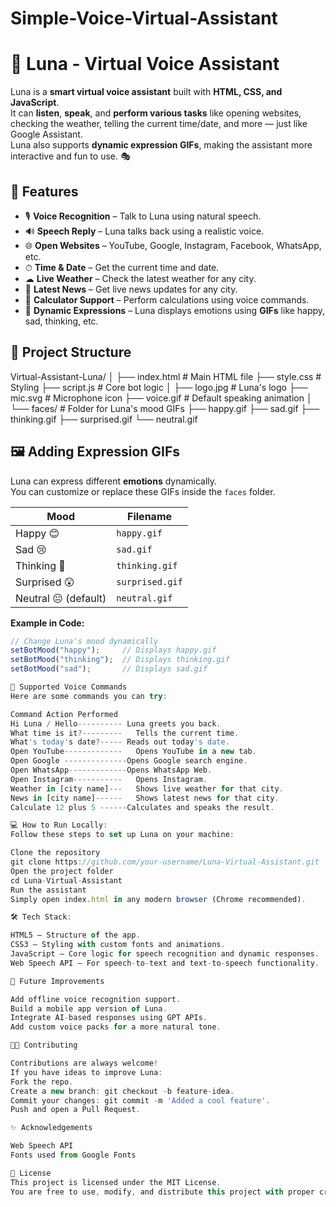 # Simple-Voice-Virtual-Assistant
# 🌙 Luna - Virtual Voice Assistant  

Luna is a **smart virtual voice assistant** built with **HTML, CSS, and JavaScript**.  
It can **listen**, **speak**, and **perform various tasks** like opening websites, checking the weather, telling the current time/date, and more — just like Google Assistant.  
Luna also supports **dynamic expression GIFs**, making the assistant more interactive and fun to use. 🎭


## 🚀 Features
- 🎙 **Voice Recognition** – Talk to Luna using natural speech.
- 🔊 **Speech Reply** – Luna talks back using a realistic voice.
- 🌐 **Open Websites** – YouTube, Google, Instagram, Facebook, WhatsApp, etc.
- ⏱ **Time & Date** – Get the current time and date.
- ☁ **Live Weather** – Check the latest weather for any city.
- 📰 **Latest News** – Get live news updates for any city.
- 🧮 **Calculator Support** – Perform calculations using voice commands.
- 🤖 **Dynamic Expressions** – Luna displays emotions using **GIFs** like happy, sad, thinking, etc.


## 📂 Project Structure
Virtual-Assistant-Luna/
│
├── index.html # Main HTML file
├── style.css # Styling
├── script.js # Core bot logic
│
├── logo.jpg # Luna's logo
├── mic.svg # Microphone icon
├── voice.gif # Default speaking animation
│
└── faces/ # Folder for Luna's mood GIFs
├── happy.gif
├── sad.gif
├── thinking.gif
├── surprised.gif
└── neutral.gif

## 🖼️ Adding Expression GIFs
Luna can express different **emotions** dynamically.  
You can customize or replace these GIFs inside the `faces` folder.

| **Mood**        | **Filename**        |
|------------------|---------------------|
| Happy 😊          | `happy.gif`         |
| Sad 😢            | `sad.gif`           |
| Thinking 🤔       | `thinking.gif`      |
| Surprised 😲      | `surprised.gif`     |
| Neutral 😐 (default) | `neutral.gif`    |

**Example in Code:**
```javascript
// Change Luna's mood dynamically
setBotMood("happy");     // Displays happy.gif
setBotMood("thinking");  // Displays thinking.gif
setBotMood("sad");       // Displays sad.gif

🎤 Supported Voice Commands
Here are some commands you can try:

Command	Action Performed
Hi Luna / Hello---------- Luna greets you back.
What time is it?---------	Tells the current time.
What's today's date?----- Reads out today's date.
Open YouTube-------------	Opens YouTube in a new tab.
Open Google	--------------Opens Google search engine.
Open WhatsApp-------------Opens WhatsApp Web.
Open Instagram-----------	Opens Instagram.
Weather in [city name]---	Shows live weather for that city.
News in [city name]------	Shows latest news for that city.
Calculate 12 plus 5	------Calculates and speaks the result.

💻 How to Run Locally:
Follow these steps to set up Luna on your machine:

Clone the repository
git clone https://github.com/your-username/Luna-Virtual-Assistant.git
Open the project folder
cd Luna-Virtual-Assistant
Run the assistant
Simply open index.html in any modern browser (Chrome recommended).

🛠 Tech Stack:

HTML5 – Structure of the app.
CSS3 – Styling with custom fonts and animations.
JavaScript – Core logic for speech recognition and dynamic responses.
Web Speech API – For speech-to-text and text-to-speech functionality.

🌟 Future Improvements

Add offline voice recognition support.
Build a mobile app version of Luna.
Integrate AI-based responses using GPT APIs.
Add custom voice packs for a more natural tone.

👩‍💻 Contributing

Contributions are always welcome!
If you have ideas to improve Luna:
Fork the repo.
Create a new branch: git checkout -b feature-idea.
Commit your changes: git commit -m 'Added a cool feature'.
Push and open a Pull Request.

✨ Acknowledgements

Web Speech API
Fonts used from Google Fonts

🧾 License
This project is licensed under the MIT License.
You are free to use, modify, and distribute this project with proper credit.


